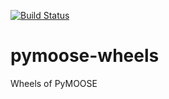 [![Build Status](https://travis-ci.org/BhallaLab/pymoose-wheels.svg?branch=master)](https://travis-ci.org/BhallaLab/pymoose-wheels)

# pymoose-wheels
Wheels of PyMOOSE
